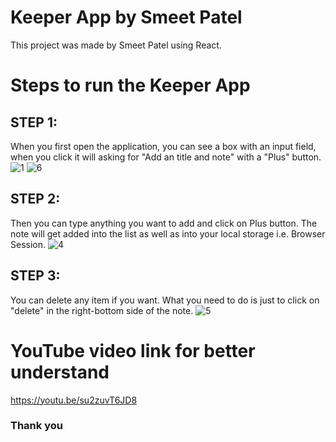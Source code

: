 # **Keeper App by Smeet Patel**
This project was made by Smeet Patel using React.
# **Steps to run the Keeper App**
## STEP 1:
When you first open the application, you can see a box with an input field, when you click it will asking for "Add an title and note" with a "Plus" button.
![1](https://user-images.githubusercontent.com/90000692/162289044-e858e07e-fbcd-4924-a188-92b96f96c418.png)
![6](https://user-images.githubusercontent.com/90000692/162289781-3b5e89fb-6a2f-4026-96c2-4d932d6076fe.png)

## STEP 2:
Then you can type anything you want to add and click on Plus button. The note will get added into the list as well as into your local storage i.e. Browser Session.
![4](https://user-images.githubusercontent.com/90000692/162290028-7e2f0e9b-4cac-4262-a382-a9f3765285f5.png)

## STEP 3:
You can delete any item if you want. What you need to do is just to click on "delete" in the right-bottom side of the note.
![5](https://user-images.githubusercontent.com/90000692/162290024-20035ec6-f2a6-488f-b93d-056fe59a66c9.png)

# **YouTube video link for better understand**
https://youtu.be/su2zuvT6JD8

### Thank you
